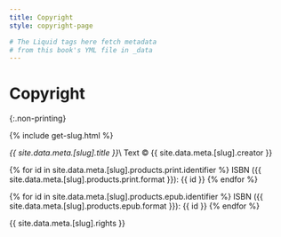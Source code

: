 ```yaml
---
title: Copyright
style: copyright-page

# The Liquid tags here fetch metadata 
# from this book's YML file in _data
---
```


# Copyright
{:.non-printing}

{% include get-slug.html %}

*{{ site.data.meta.[slug].title }}*\\
Text © {{ site.data.meta.[slug].creator }}

{% for id in site.data.meta.[slug].products.print.identifier %}
ISBN ({{ site.data.meta.[slug].products.print.format }}): {{ id }}
{% endfor %}

{% for id in site.data.meta.[slug].products.epub.identifier %}
ISBN ({{ site.data.meta.[slug].products.epub.format }}): {{ id }}
{% endfor %}

{{ site.data.meta.[slug].rights }}
